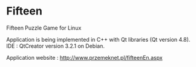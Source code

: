 # Fifteen
Fifteen Puzzle Game for Linux

Application is being implemented in C++ with Qt libraries (Qt version 4.8). 
IDE : QtCreator version 3.2.1 on Debian.

Application website : http://www.przemeknet.pl/fifteenEn.aspx
